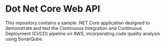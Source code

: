 # Dot Net Core Web API
This repository contains a sample .NET Core application designed to demonstrate and test the Continuous Integration and Continuous Deployment (CI/CD) pipeline on AWS, incorporating code quality analysis using SonarQube.
